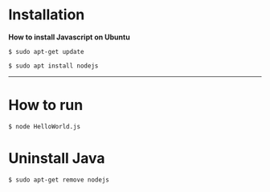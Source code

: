 
# Installation 


**How to install Javascript on Ubuntu**

```
$ sudo apt-get update

$ sudo apt install nodejs
```

---


# How to run

```
$ node HelloWorld.js
```



# Uninstall Java

```
$ sudo apt-get remove nodejs

```
